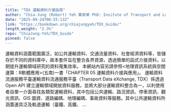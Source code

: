 ```yaml
---
title: "TDX 運輸資料介接指南"
author: "Chia-Jung (Robert) Yeh 葉家榮 PhD: Insitute of Transport and Logistics Studies, USYD M.S.: Department of Transportation and Logistics Management, NYCU"
date: "2025-09-24T06:55:13Z"
link: "https://bookdown.org/chiajungyeh/TDX_Guide/"
length_weight: "2.3%"
repo: "ChiaJung-Yeh/TDX_Guide"
pinned: false
---
```


運輸資料涵蓋範圍廣泛，如公共運輸資料、交通流量資料、社會經濟資料等，皆儲存於不同的資料庫中，故本套件旨在整合各界資源，透過簡單的函式介接資料，以期提升運輸領域研究的資料蒐集效率。 本網站內容另請參照<地理資訊系統與空間運算：R軟體應用>(五南)一書「CHAPTER 05 運輸資料介接與應用」。 運輸資料流通服務平臺運輸資料流通服務平臺（Transport Data eXchange, TDX）係透過 Open API 建立運輸領域開放資料服務，並將大部分運輸資料整合為一，以利使用者自單一介面尋找各類型運輸資料，其中包括公共運輸、路況資訊、停車資訊、觀光資訊、GIS 圖資、道路編碼、地理編碼、事故資料等服務。其中公共運輸資料所涵蓋運具泛及軌道運輸（臺鐵、高鐵、 ...
